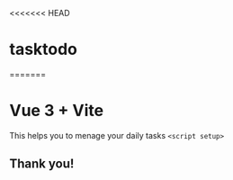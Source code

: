 <<<<<<< HEAD
# tasktodo
=======
# Vue 3 + Vite

This helps you to menage your daily tasks `<script setup>` 

## Thank you!

